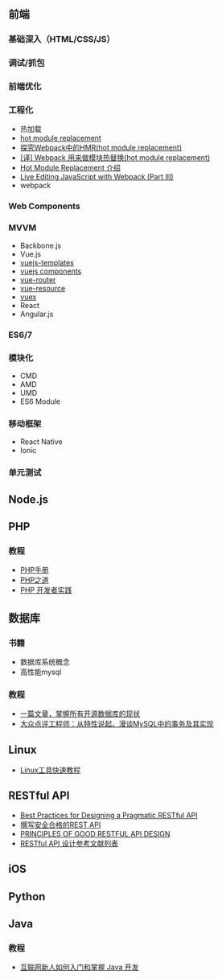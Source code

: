 ## 前端

### 基础深入（HTML/CSS/JS）

### 调试/抓包

### 前端优化

### 工程化

- 热加载
 - [hot module replacement](https://github.com/webpack/docs/wiki/hot-module-replacement)
 - [探究Webpack中的HMR(hot module replacement)](https://blog.oyyd.net/post/how_does_react_hot_loader_works)
 - [[译] Webpack 用来做模块热替换(hot module replacement)](https://segmentfault.com/a/1190000003872635)
 - [Hot Module Replacement 介绍](http://cupools.github.io/2016/07010/)
 - [Live Editing JavaScript with Webpack (Part III)](http://jlongster.com/Backend-Apps-with-Webpack--Part-III)
- webpack

### Web Components

### MVVM

- Backbone.js
- Vue.js
 - [vuejs-templates](http://vuejs-templates.github.io/webpack/index.html)
 - [vuejs components](https://coligo.io/vuejs-components/)
 - [vue-router](http://router.vuejs.org/zh-cn/installation.html)
 - [vue-resource](https://github.com/vuejs/vue-resource)
 - [vuex](https://github.com/vuejs/vuex)
- React
- Angular.js

### ES6/7

### 模块化

- CMD
- AMD
- UMD
- ES6 Module

### 移动框架

- React Native
- Ionic

### 单元测试

## Node.js

## PHP

### 教程

- [PHP手册](http://php.net/manual/zh/index.php)
- [PHP之道](http://laravel-china.github.io/php-the-right-way/)
- [PHP 开发者实践](https://www.gitbook.com/book/ryancao/php-developer-prepares/details)

## 数据库

### 书籍

 - 数据库系统概念
 - 高性能mysql

### 教程

 - [一篇文章，掌握所有开源数据库的现状](http://mp.weixin.qq.com/s?__biz=MzA5NzkxMzg1Nw==&mid=2653159940&idx=1&sn=8dae7a9184290fcc164fc9afe46ee78f&scene=1&srcid=0629y6BPCB62CZehWrcvyarf#wechat_redirect)
 - [大众点评工程师：从特性说起，漫谈MySQL中的事务及其实现](http://dbaplus.cn/news-11-515-1.html)

## Linux

- [Linux工具快速教程](http://linuxtools-rst.readthedocs.io/zh_CN/latest/)

## RESTful API

- [Best Practices for Designing a Pragmatic RESTful API](http://www.vinaysahni.com/best-practices-for-a-pragmatic-restful-api)
- [撰写安全合格的REST API](https://zhuanlan.zhihu.com/p/20034107)
- [PRINCIPLES OF GOOD RESTFUL API DESIGN](https://codeplanet.io/principles-good-restful-api-design/)
- [RESTful API 设计参考文献列表](https://github.com/aisuhua/restful-api-design-references)

## iOS

## Python

## Java

### 教程

 - [互联网新人如何入门和掌握 Java 开发](https://zhuanlan.zhihu.com/p/21371311?hmsr=toutiao.io&utm_medium=toutiao.io&utm_source=toutiao.io)
